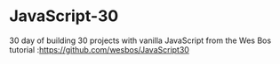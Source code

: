 # JavaScript-30
30 day of building 30 projects with vanilla JavaScript from the Wes Bos tutorial :https://github.com/wesbos/JavaScript30
